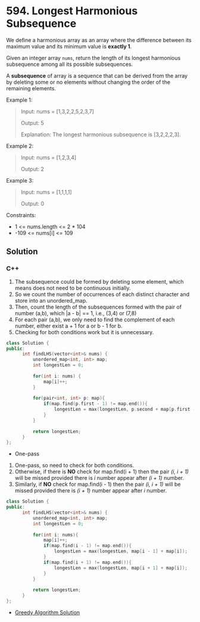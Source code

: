 # 594. Longest Harmonious Subsequence

We define a harmonious array as an array where the difference between its maximum value and its minimum value is **exactly 1**.

Given an integer array `nums`, return the length of its longest harmonious subsequence among all its possible subsequences.

A **subsequence** of array is a sequence that can be derived from the array by deleting some or no elements without changing the order of the remaining elements. 

Example 1:

> Input: nums = [1,3,2,2,5,2,3,7]
> 
> Output: 5
> 
> Explanation: The longest harmonious subsequence is [3,2,2,2,3].

Example 2:

> Input: nums = [1,2,3,4]
> 
> Output: 2

Example 3:

> Input: nums = [1,1,1,1]
> 
> Output: 0

Constraints:

* 1 <= nums.length <= 2 * 104
* -109 <= nums[i] <= 109

## Solution 

### C++

1. The subsequence could be formed by deleting some element, which means does not need to be continuous initially.
2. So we count the number of occurrences of each distinct character and store into an unordered_map. 
3. Then, count the length of the subsequences formed with the pair of number (a,b), which |a - b| == 1, i.e., (3,4) or (7,8)
4. For each pair (a,b), we only need to find the complement of each number, either exist a + 1 for a or b - 1 for b.
5. Checking for both conditions work but it is unnecessary.
```C++
class Solution {
public:
      int findLHS(vector<int>& nums) {
          unordered_map<int, int> map;
          int longestLen = 0;
          
          for(int i: nums) {
              map[i]++;
          }
          
          for(pair<int, int> p: map){
              if(map.find(p.first - 1) != map.end()){
                  longestLen = max(longestLen, p.second + map[p.first - 1]);                   
              }
          }
          
          return longestLen;
      }
};
```

* One-pass
1. One-pass, so need to check for both conditions.
2. Otherwise, if there is **NO** check for map.find(i + 1) then the pair *(i, i + 1)* will be missed provided there is *i* number appear after *(i + 1)* number. 
3. Similarly, if **NO** check for map.find(i - 1) then the pair *(i, i + 1)* will be missed provided there is *(i + 1)* number appear after *i* number.
```C++
class Solution {
public:
      int findLHS(vector<int>& nums) {
          unordered_map<int, int> map;
          int longestLen = 0;
          
          for(int i: nums){
              map[i]++;
              if(map.find(i - 1) != map.end()){
                  longestLen = max(longestLen, map[i - 1] + map[i]);
              }
              if(map.find(i + 1) != map.end()){
                  longestLen = max(longestLen, map[i + 1] + map[i]);
              }
          }
          
          return longestLen;
      }
};
```

* [Greedy Algorithm Solution](../greedy-algorithm/594.-longest-harmonious-subsequence.md)
